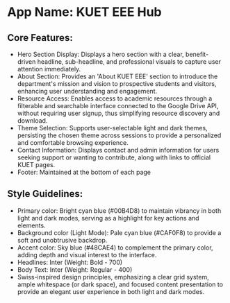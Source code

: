 # **App Name**: KUET EEE Hub

## Core Features:

- Hero Section Display: Displays a hero section with a clear, benefit-driven headline, sub-headline, and professional visuals to capture user attention immediately.
- About Section: Provides an 'About KUET EEE' section to introduce the department's mission and vision to prospective students and visitors, enhancing user understanding and engagement.
- Resource Access: Enables access to academic resources through a filterable and searchable interface connected to the Google Drive API, without requiring user signup, thus simplifying resource discovery and download.
- Theme Selection: Supports user-selectable light and dark themes, persisting the chosen theme across sessions to provide a personalized and comfortable browsing experience.
- Contact Information: Displays contact and admin information for users seeking support or wanting to contribute, along with links to official KUET pages.
- Footer: Maintained at the bottom of each page

## Style Guidelines:

- Primary color: Bright cyan blue (#00B4D8) to maintain vibrancy in both light and dark modes, serving as a highlight for key actions and elements.
- Background color (Light Mode): Pale cyan blue (#CAF0F8) to provide a soft and unobtrusive backdrop.
- Accent color: Sky blue (#48CAE4) to complement the primary color, adding depth and visual interest to the interface.
- Headlines: Inter (Weight: Bold - 700)
- Body Text: Inter (Weight: Regular - 400)
- Swiss-inspired design principles, emphasizing a clear grid system, ample whitespace (or dark space), and focused content presentation to provide an elegant user experience in both light and dark modes.